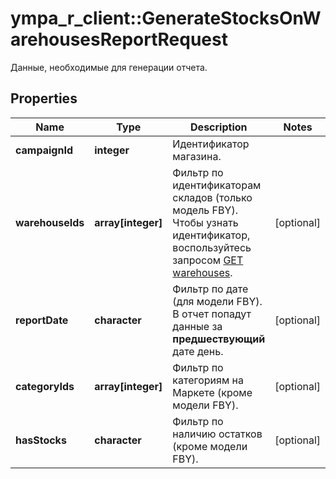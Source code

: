 # ympa_r_client::GenerateStocksOnWarehousesReportRequest

Данные, необходимые для генерации отчета. 

## Properties
Name | Type | Description | Notes
------------ | ------------- | ------------- | -------------
**campaignId** | **integer** | Идентификатор магазина. | 
**warehouseIds** | **array[integer]** | Фильтр по идентификаторам складов (только модель FBY). Чтобы узнать идентификатор, воспользуйтесь запросом [GET warehouses](../../reference/warehouses/getFulfillmentWarehouses.md). | [optional] 
**reportDate** | **character** | Фильтр по дате (для модели FBY). В отчет попадут данные за **предшествующий** дате день. | [optional] 
**categoryIds** | **array[integer]** | Фильтр по категориям на Маркете (кроме модели FBY). | [optional] 
**hasStocks** | **character** | Фильтр по наличию остатков (кроме модели FBY). | [optional] 


